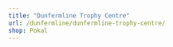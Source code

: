 ```yaml
---
title: "Dunfermline Trophy Centre"
url: /dunfermline/dunfermline-trophy-centre/
shop: Pokal
---
```

